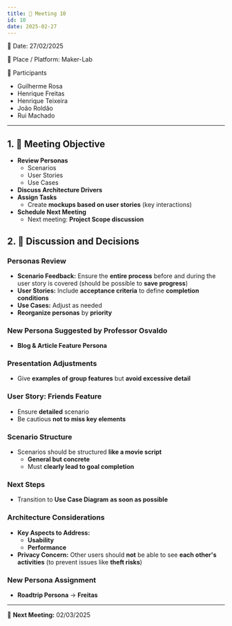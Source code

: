 ```yaml
---
title: 📝 Meeting 10
id: 10
date: 2025-02-27
---
```


📅 Date: 27/02/2025  

📍 Place / Platform: Maker-Lab  

👥 Participants  

- Guilherme Rosa  
- Henrique Freitas  
- Henrique Teixeira  
- João Roldão  
- Rui Machado  

---

## 1. 🎯 Meeting Objective  

- **Review Personas**  
  - Scenarios  
  - User Stories  
  - Use Cases  
- **Discuss Architecture Drivers**  
- **Assign Tasks**  
  - Create **mockups based on user stories** (key interactions)  
- **Schedule Next Meeting**  
  - Next meeting: **Project Scope discussion**  

## 2. 💬 Discussion and Decisions  

### **Personas Review**  
- **Scenario Feedback:** Ensure the **entire process** before and during the user story is covered (should be possible to **save progress**)  
- **User Stories:** Include **acceptance criteria** to define **completion conditions**  
- **Use Cases:** Adjust as needed  
- **Reorganize personas** by **priority**  

### **New Persona Suggested by Professor Osvaldo**  
- **Blog & Article Feature Persona**  

### **Presentation Adjustments**  
- Give **examples of group features** but **avoid excessive detail**  

### **User Story: Friends Feature**  
- Ensure **detailed** scenario  
- Be cautious **not to miss key elements**  

### **Scenario Structure**  
- Scenarios should be structured **like a movie script**  
  - **General but concrete**  
  - Must **clearly lead to goal completion**  

### **Next Steps**  
- Transition to **Use Case Diagram** **as soon as possible**  

### **Architecture Considerations**  
- **Key Aspects to Address:**  
  - **Usability**  
  - **Performance**  
- **Privacy Concern:** Other users should **not** be able to see **each other's activities** (to prevent issues like **theft risks**)  

### **New Persona Assignment**  
- **Roadtrip Persona** → **Freitas**  

---

📅 **Next Meeting:** 02/03/2025  
